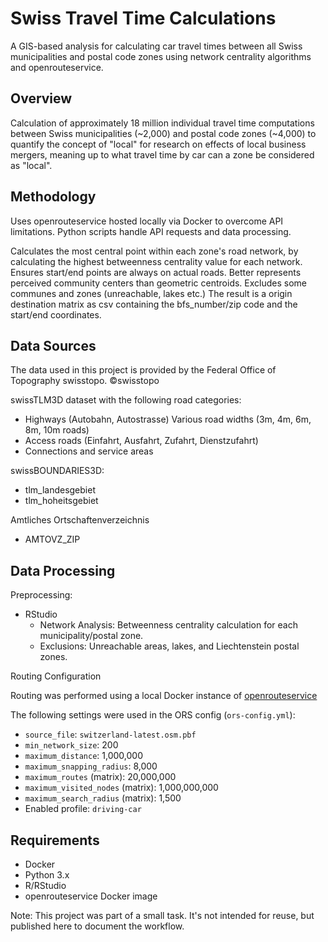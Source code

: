 # Swiss Travel Time Calculations

A GIS-based analysis for calculating car travel times between all Swiss municipalities and postal code zones using network centrality algorithms and openrouteservice.

## Overview

Calculation of approximately 18 million individual travel time 
computations between Swiss municipalities (\~2,000) and postal code zones 
(\~4,000) to quantify the concept of "local" for research on effects of local 
business mergers, meaning up to what travel time by car can a zone be considered
as "local".

## Methodology

Uses openrouteservice hosted locally via Docker to overcome API limitations.
Python scripts handle API requests and data processing.

Calculates the most central point within each zone's road network, by 
calculating the highest betweenness centrality value for each network. 
Ensures start/end points are always on actual roads. Better represents 
perceived community centers than geometric centroids. Excludes some communes
and zones (unreachable, lakes etc.)
The result is a origin destination matrix as csv containing the bfs_number/zip code
and the start/end coordinates.

## Data Sources
The data used in this project is provided by the Federal Office of Topography swisstopo.
©swisstopo

swissTLM3D dataset with the following road categories:

-   Highways (Autobahn, Autostrasse) Various road widths (3m, 4m, 6m, 8m, 10m roads) 
-   Access roads (Einfahrt, Ausfahrt, Zufahrt, Dienstzufahrt) 
-   Connections and service areas

swissBOUNDARIES3D:
-   tlm_landesgebiet
-   tlm_hoheitsgebiet

Amtliches Ortschaftenverzeichnis
-   AMTOVZ_ZIP

## Data Processing

Preprocessing: 
- RStudio  
    - Network Analysis: Betweenness centrality calculation for each municipality/postal zone.  
    - Exclusions: Unreachable areas, lakes, and Liechtenstein postal zones.  
    
Routing Configuration

Routing was performed using a local Docker instance of [openrouteservice](https://github.com/GIScience/openrouteservice) 

The following settings were used in the ORS config (`ors-config.yml`):

- `source_file`: `switzerland-latest.osm.pbf`
- `min_network_size`: 200
- `maximum_distance`: 1,000,000
- `maximum_snapping_radius`: 8,000
- `maximum_routes` (matrix): 20,000,000
- `maximum_visited_nodes` (matrix): 1,000,000,000
- `maximum_search_radius` (matrix): 1,500
- Enabled profile: `driving-car`

## Requirements

-   Docker
-   Python 3.x
-   R/RStudio
-   openrouteservice Docker image

Note: This project was part of a small task. It's not intended for reuse, but published here to document the workflow.